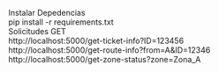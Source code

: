 Instalar Depedencias  
pip install -r requirements.txt  
Solicitudes GET  
http://localhost:5000/get-ticket-info?ID=123456  
http://localhost:5000/get-route-info?from=A&ID=12346  
http://localhost:5000/get-zone-status?zone=Zona_A  
